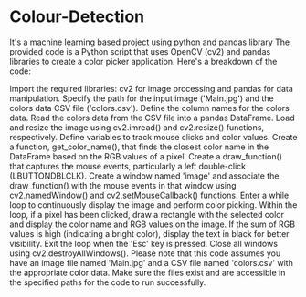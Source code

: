 # Colour-Detection
It's a machine learning based project using python and pandas library
The provided code is a Python script that uses OpenCV (cv2) and pandas libraries to create a color picker application. Here's a breakdown of the code:

Import the required libraries: cv2 for image processing and pandas for data manipulation.
Specify the path for the input image ('Main.jpg') and the colors data CSV file ('colors.csv').
Define the column names for the colors data.
Read the colors data from the CSV file into a pandas DataFrame.
Load and resize the image using cv2.imread() and cv2.resize() functions, respectively.
Define variables to track mouse clicks and color values.
Create a function, get_color_name(), that finds the closest color name in the DataFrame based on the RGB values of a pixel.
Create a draw_function() that captures the mouse events, particularly a left double-click (LBUTTONDBLCLK).
Create a window named 'image' and associate the draw_function() with the mouse events in that window using cv2.namedWindow() and cv2.setMouseCallback() functions.
Enter a while loop to continuously display the image and perform color picking.
Within the loop, if a pixel has been clicked, draw a rectangle with the selected color and display the color name and RGB values on the image.
If the sum of RGB values is high (indicating a bright color), display the text in black for better visibility.
Exit the loop when the 'Esc' key is pressed.
Close all windows using cv2.destroyAllWindows().
Please note that this code assumes you have an image file named 'Main.jpg' and a CSV file named 'colors.csv' with the appropriate color data. Make sure the files exist and are accessible in the specified paths for the code to run successfully.
